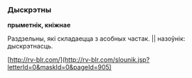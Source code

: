 ### Дыскрэтны
**прыметнік, кніжнае**

Раздзельны, які складаецца з асобных частак. || назоўнік: дыскрэтнасць.

<a rel="author">[http://rv-blr.com/](http://rv-blr.com/slounik.jsp?letterId=0&maskId=0&pageId=905)</a>
